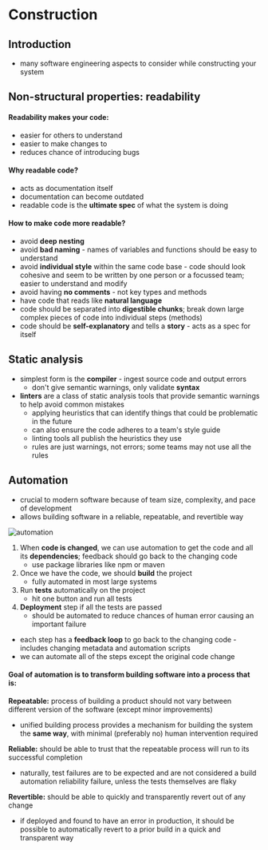 # Construction

## Introduction
- many software engineering aspects to consider while constructing your system

## Non-structural properties: readability

#### Readability makes your code:
- easier for others to understand
- easier to make changes to
- reduces chance of introducing bugs

#### Why readable code?
- acts as documentation itself
- documentation can become outdated
- readable code is the **ultimate spec** of what the system is doing

#### How to make code more readable?
- avoid **deep nesting**
- avoid **bad naming** - names of variables and functions should be easy to understand
- avoid **individual style** within the same code base - code should look cohesive and seem to be written by one person or a focussed team; easier to understand and modify
- avoid having **no comments** - not key types and methods
- have code that reads like **natural language**
- code should be separated into **digestible chunks**; break down large complex pieces of code into individual steps (methods)
- code should be **self-explanatory** and tells a **story** - acts as a spec for itself

## Static analysis

- simplest form is the **compiler** - ingest source code and output errors
  - don't give semantic warnings, only validate **syntax**
- **linters** are a class of static analysis tools that provide semantic warnings to help avoid common mistakes
  - applying heuristics that can identify things that could be problematic in the future
  - can also ensure the code adheres to a team's style guide
  - linting tools all publish the heuristics they use
  - rules are just warnings, not errors; some teams may not use all the rules

## Automation
- crucial to modern software because of team size, complexity, and pace of development
- allows building software in a reliable, repeatable, and revertible way

![automation](https://github.com/ubccpsc/310/raw/2018sept/readings/figures/automation_feedback.png)

1. When **code is changed**, we can use automation to get the code and all its **dependencies**; feedback should go back to the changing code
    - use package libraries like npm or maven
2. Once we have the code, we should **build** the project
    - fully automated in most large systems
3. Run **tests** automatically on the project
    - hit one button and run all tests
4. **Deployment** step if all the tests are passed
    - should be automated to reduce chances of human error causing an important failure

- each step has a **feedback loop** to go back to the changing code - includes changing metadata and automation scripts
- we can automate all of the steps except the original code change

#### Goal of automation is to transform building software into a process that is:

**Repeatable:** process of building a product should not vary between different version of the software (except minor improvements)
- unified building process provides a mechanism for building the system the **same way**, with minimal (preferably no) human intervention required

**Reliable:** should be able to trust that the repeatable process will run to its successful completion
- naturally, test failures are to be expected and are not considered a build automation reliability failure, unless the tests themselves are flaky

**Revertible:** should be able to quickly and transparently revert out of any change
- if deployed and found to have an error in production, it should be possible to automatically revert to a prior build in a quick and transparent way
